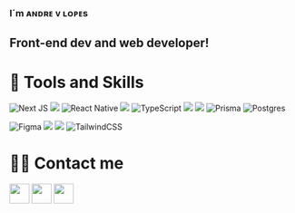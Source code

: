  ### I´m ᴀɴᴅʀᴇ ᴠ ʟᴏᴘᴇs
 ## Front-end dev and web developer!
 
 

# :rocket: Tools and Skills
![Next JS](https://img.shields.io/badge/Next-black?style=for-the-badge&logo=next.js&logoColor=white)
![](https://img.shields.io/badge/React-20232A?style=for-the-badge&logo=react&logoColor=61DAFB)
![React Native](https://img.shields.io/badge/react_native-%2320232a.svg?style=for-the-badge&logo=react&logoColor=%2361DAFB)
![](https://img.shields.io/badge/JavaScript-323330?style=for-the-badge&logo=javascript&logoColor=F7DF1E)
![TypeScript](https://img.shields.io/badge/typescript-%23007ACC.svg?style=for-the-badge&logo=typescript&logoColor=white)
![](	https://img.shields.io/badge/HTML5-E34F26?style=for-the-badge&logo=html5&logoColor=white)
![](https://img.shields.io/badge/CSS3-1572B6?style=for-the-badge&logo=css3&logoColor=white)
![Prisma](https://img.shields.io/badge/Prisma-3982CE?style=for-the-badge&logo=Prisma&logoColor=white)
![Postgres](https://img.shields.io/badge/postgres-%23316192.svg?style=for-the-badge&logo=postgresql&logoColor=white)



![Figma](https://img.shields.io/badge/figma-%23F24E1E.svg?style=for-the-badge&logo=figma&logoColor=white)
![](https://img.shields.io/badge/Bootstrap-563D7C?style=for-the-badge&logo=bootstrap&logoColor=white)
![](https://img.shields.io/badge/styled--components-DB7093?style=for-the-badge&logo=styled-components&logoColor=white)
![TailwindCSS](https://img.shields.io/badge/tailwindcss-%2338B2AC.svg?style=for-the-badge&logo=tailwind-css&logoColor=white)



# 		:raising_hand_man: Contact me

<a href="https://www.instagram.com/andrevlopess/"><img src="https://user-images.githubusercontent.com/99695454/205683114-c0ba214b-b739-4918-abb2-f3488bbb2d0f.png" width="35px" /></a>
<a href="https://twitter.com/andrevlopess"><img src="https://user-images.githubusercontent.com/99695454/205683521-97b53644-4227-400c-ae70-5467891e27f4.png" width="35px" /></a>
<a href="mailto:andrellopes021@gmail.com"><img src="https://user-images.githubusercontent.com/99695454/205683980-7c83b3e8-d8db-4480-8879-4193fcfb0253.png" width="35px" /></a>
#




